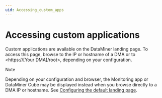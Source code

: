 ```yaml
---
uid: Accessing_custom_apps
---
```


# Accessing custom applications

Custom applications are available on the DataMiner landing page. To access this page, browse to the IP or hostname of a DMA or to <https://[Your DMA]/root>, depending on your configuration.

> [!NOTE]
> Depending on your configuration and browser, the Monitoring app or DataMiner Cube may be displayed instead when you browse directly to a DMA IP or hostname. See [Configuring the default landing page](xref:DMA_configuration_related_to_client_applications#configuring-the-default-landing-page).
